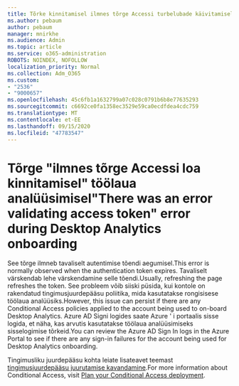 ```yaml
---
title: Tõrke kinnitamisel ilmnes tõrge Accessi turbelubade käivitamisel
ms.author: pebaum
author: pebaum
manager: mnirkhe
ms.audience: Admin
ms.topic: article
ms.service: o365-administration
ROBOTS: NOINDEX, NOFOLLOW
localization_priority: Normal
ms.collection: Adm_O365
ms.custom:
- "2536"
- "9000657"
ms.openlocfilehash: 45c6fb1a1632799a07c028c0791b6b8e77635293
ms.sourcegitcommit: c6692ce0fa1358ec3529e59ca0ecdfdea4cdc759
ms.translationtype: MT
ms.contentlocale: et-EE
ms.lasthandoff: 09/15/2020
ms.locfileid: "47783547"
---
```

# <a name="there-was-an-error-validating-access-token-error-during-desktop-analytics-onboarding"></a><span data-ttu-id="b7a3f-102">Tõrge "ilmnes tõrge Accessi loa kinnitamisel" töölaua analüüsimisel</span><span class="sxs-lookup"><span data-stu-id="b7a3f-102">"There was an error validating access token" error during Desktop Analytics onboarding</span></span>

<span data-ttu-id="b7a3f-103">See tõrge ilmneb tavaliselt autentimise tõendi aegumisel.</span><span class="sxs-lookup"><span data-stu-id="b7a3f-103">This error is normally observed when the authentication token expires.</span></span> <span data-ttu-id="b7a3f-104">Tavaliselt värskendab lehe värskendamine selle tõendi.</span><span class="sxs-lookup"><span data-stu-id="b7a3f-104">Usually, refreshing the page refreshes the token.</span></span> <span data-ttu-id="b7a3f-105">See probleem võib siiski püsida, kui kontole on rakendatud tingimusjuurdepääsu poliitika, mida kasutatakse rongisisese töölaua analüüsiks.</span><span class="sxs-lookup"><span data-stu-id="b7a3f-105">However, this issue can persist if there are any Conditional Access policies applied to the account being used to on-board Desktop Analytics.</span></span> <span data-ttu-id="b7a3f-106">Azure AD Signi logides saate Azure ' i portaalis sisse logida, et näha, kas arvutis kasutatakse töölaua analüüsimiseks sisselogimise tõrkeid.</span><span class="sxs-lookup"><span data-stu-id="b7a3f-106">You can review the Azure AD Sign In logs in the Azure Portal to see if there are any sign-in failures for the account being used for Desktop Analytics onboarding.</span></span>

<span data-ttu-id="b7a3f-107">Tingimusliku juurdepääsu kohta leiate lisateavet teemast [tingimusjuurdepääsu juurutamise kavandamine](https://docs.microsoft.com/azure/active-directory/conditional-access/plan-conditional-access).</span><span class="sxs-lookup"><span data-stu-id="b7a3f-107">For more information about Conditional Access, visit [Plan your Conditional Access deployment](https://docs.microsoft.com/azure/active-directory/conditional-access/plan-conditional-access).</span></span>